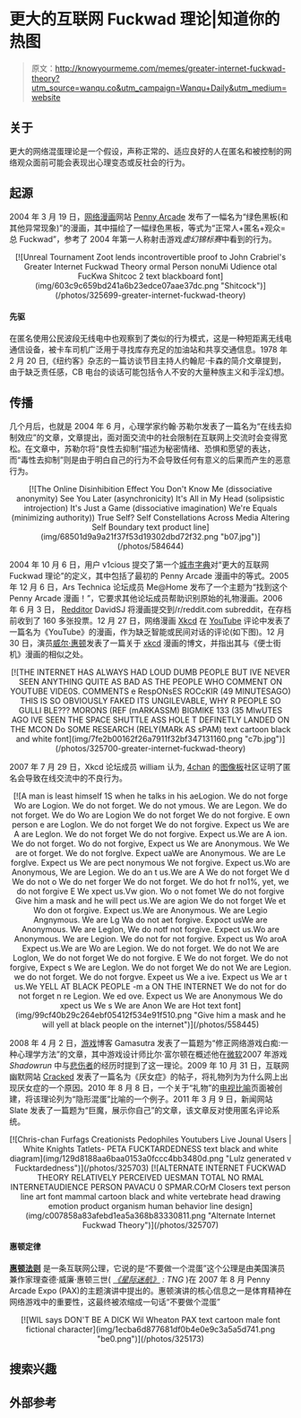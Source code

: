 # 更大的互联网 Fuckwad 理论|知道你的热图

> 原文：<http://knowyourmeme.com/memes/greater-internet-fuckwad-theory?utm_source=wanqu.co&utm_campaign=Wanqu+Daily&utm_medium=website>



## 关于

更大的网络混蛋理论是一个假设，声称正常的、适应良好的人在匿名和被控制的网络观众面前可能会表现出心理变态或反社会的行为。

## 起源

2004 年 3 月 19 日，[网络漫画](/memes/cultures/webcomics)网站 [Penny Arcade](/memes/subcultures/penny-arcade) 发布了一幅名为“绿色黑板(和其他异常现象)”的漫画，其中描绘了一幅绿色黑板，等式为“正常人+匿名+观众=总 Fuckwad”，参考了 2004 年第一人称射击游戏*虚幻锦标赛*中看到的行为。

<center>[![Unreal Tournament Zoot lends incontrovertible proof to John Crabriel's Greater Internet Fuckwad Theory ormal Person nonuMi Udience otal FucKwa Shitcoc 2 text blackboard font](img/603c9c659bd241a6b23edce07aae37dc.png "Shitcock")](/photos/325699-greater-internet-fuckwad-theory)</center>

#### 先驱

在匿名使用公民波段无线电中也观察到了类似的行为模式，这是一种短距离无线电通信设备，被卡车司机广泛用于寻找库存充足的加油站和共享交通信息。1978 年 2 月 20 日,《纽约客》杂志的一篇访谈节目主持人约翰尼·卡森的简介文章提到，由于缺乏责任感，CB 电台的谈话可能包括令人不安的大量种族主义和手淫幻想。

## 传播

几个月后，也就是 2004 年 6 月，心理学家约翰·苏勒尔发表了一篇名为“在线去抑制效应”的文章，文章提出，面对面交流中的社会限制在互联网上交流时会变得宽松。在文章中，苏勒尔将“良性去抑制”描述为秘密情绪、恐惧和愿望的表达，而“毒性去抑制”则是由于明白自己的行为不会导致任何有意义的后果而产生的恶意行为。

<center>[![The Online Disinhibition Effect You Don't Know Me (dissociative anonymity) See You Later (asynchronicity) It's All in My Head (solipsistic introjection) It's Just a Game (dissociative imagination) We're Equals (minimizing authority)) True Self? Self Constellations Across Media Altering Self Boundary text product line](img/68501d9a9a21f37f53d19302dbd72f32.png "b07.jpg")](/photos/584644)</center>

2004 年 10 月 6 日，用户 v1cious 提交了第一个[城市字典](/memes/sites/urban-dictionary)对“更大的互联网 Fuckwad 理论”的定义，其中包括了最初的 Penny Arcade 漫画中的等式。2005 年 12 月 6 日，Ars Technica 论坛成员 Me@Home 发布了一个主题为“找到这个 Penny Arcade 漫画！”，它要求其他论坛成员帮助识别原始的礼物漫画。2006 年 6 月 3 日， [Redditor](/memes/sites/reddit) DavidSJ 将漫画提交到/r/reddit.com subreddit，在存档前收到了 160 多张投票。12 月 27 日，网络漫画 [Xkcd](/memes/subcultures/xkcd) 在 [YouTube](/memes/sites/youtube) 评论中发表了一篇名为《YouTube》的漫画，作为缺乏智能或民间对话的评论(如下图)。12 月 30 日，演员[威尔·惠顿](/memes/wheatons-law)发表了一篇关于 [xkcd](/memes/sites/xkcd) 漫画的博文，并指出其与《便士街机》漫画的相似之处。

<center>[![THE INTERNET HAS ALWAYS HAD LOUD DUMB PEOPLE BUT IVE NEVER SEEN ANYTHING QUITE AS BAD AS THE PEOPLE WHO COMMENT ON YOUTUBE VIDE0S. COMMENTS e RespONsES ROCcKIR (49 MINUTESAGO) THIS IS SO OBVIOUSLY FAKED ITS UNGILEVABLE, WHY R PEOPLE SO GULLI BLE??? MORONS (REF (mARKASSM) BIGMIKE 133 (35 MIwUTES AGO IVE SEEN THE SPACE SHUTTLE ASS HOLE T DEFINETLY LANDED ON THE MCON Do SOME RESEARCH (RELY(MARk AS sPAM) text cartoon black and white font](img/7fe2b00162f26a7911f32bf347131160.png "c7b.jpg")](/photos/325700-greater-internet-fuckwad-theory)</center>

2007 年 7 月 29 日，Xkcd 论坛成员 william 认为, [4chan](/memes/sites/4chan) 的[图像板](/memes/subcultures/imageboard)社区证明了匿名会导致在线交流中的不良行为。

<center>[![A man is least himself 1S when he talks in his aeLogion. We do not forge Wo are Logion. We do not forget. We do not ymous. We are Legon. We do not forget. We do Wo are Logion We do not forget We do not forgive. E own person e are Loglon. We do not forget We do not forgive. Expect us We are A are Leglon. We do not forget We do not forgive. Expect us.We are A ion. We do not forget. Wo do not forgive, Expect us We are Anonymous. We We are ot forget. We do not forglve. Expect uaWe are Anonymous. We are Le forglve. Expect us We are pect nonymous We not forgive. Expect us.Wo are Anonymous, We are Legion. We do an t us.We are A We do not forget We d We do not o We do net forger We do not forget. We do hot fr no1%, yet, we do not forgive E We xpect us.Vw gion. Wo o not fomet We do not forgive Give him a mask and he will pect us.We are agion We do not forget We et Wo don ot forgive. Expect us.We are Anonymous. We are Legio Angnymous. We are Lg Wa do not aet forgive. Expoct usWe are Anonymous. We are Leglon, We do notf not forgive. Expect us.Wo are Anonymous. We are Legion. We do not for not forgive. Expect us Wo aroA Expect us.We are Wo are Legion. We do not forget. We do not We are Loglon, We do not forget We do not forgive. E We do not forget. We do not forgive, Expect s We are Leglon. We do not forget We do not We are Legion. we do not forget. We do not forgve. Expeet us We a ive. Expect us We ar t us.We YELL AT BLACK PEOPLE -m a ON THE INTERNET We do not for do not forget n re Legion. We ed ove. Expect us We are Anonymous We do xpect us We s We are Anon We are Hot text font](img/99cf40b29c264ebf05412f534e91f510.png "Give him a mask and he will yell at black people on the internet")](/photos/558445)</center>

2008 年 4 月 2 日，[游戏](/memes/cultures/gaming)博客 Gamasutra 发表了一篇题为“修正网络游戏白痴:一种心理学方法”的文章，其中游戏设计师比尔·富尔顿在概述他在[微软](/memes/subcultures/microsoft)2007 年游戏 *Shadowrun* 中与[悲伤者](/memes/griefing)的经历时提到了这一理论。2009 年 10 月 31 日，互联网幽默网站 [Cracked](/memes/sites/cracked) 发表了一篇名为《厌女症》的帖子，将礼物列为为什么网上出现厌女症的一个原因。2010 年 8 月 8 日，一个关于“礼物”的[电视比喻](/memes/sites/tv-tropes)页面被创建，将该理论列为“隐形混蛋”比喻的一个例子。2011 年 3 月 9 日，新闻网站 Slate 发表了一篇题为“巨魔，展示你自己”的文章，该文章反对使用匿名评论系统。

<center>[![Chris-chan Furfags Creationists Pedophiles Youtubers Live Jounal Users | White Knights Tatlets- PETA FUCKTARDEDNESS text black and white diagram](img/129d8188aa6baa0153a0fccc4bb3480d.png "Lulz generated v Fucktardedness")](/photos/325703) [![ALTERNATE INTERNET FUCKWAD THEORY RELATIVELY PERCEIVED UESMAN TOTAL NO RMAL INTERNETAUDIENCE PERSON PAVACU 0 SPMAR.COrM Closers text person line art font mammal cartoon black and white vertebrate head drawing emotion product organism human behavior line design](img/c007858a83afebd1ea5a368b83330811.png "Alternate Internet Fuckwad Theory")](/photos/325707)</center>

#### 惠顿定律

[**惠顿法则**](/memes/wheatons-law) 是一条互联网公理，它说的是“不要做一个混蛋”这个公理是由美国演员兼作家理查德·威廉·惠顿三世( [](/memes/star-trek-the-next-generation-parodies) *[《星际迷航》](/memes/subcultures/star-trek) : TNG* )在 2007 年 8 月 Penny Arcade Expo (PAX)的主题演讲中提出的。惠顿演讲的核心信息之一是体育精神在网络游戏中的重要性，这最终被浓缩成一句话“不要做个混蛋”

<center>[![WIL says DON'T BE A DICK Wil Wheaton PAX text cartoon male font fictional character](img/1ecba6d877681df0b4e0e9c3a5a5d741.png "be0.png")](/photos/325173)</center>

## 搜索兴趣

## 外部参考


